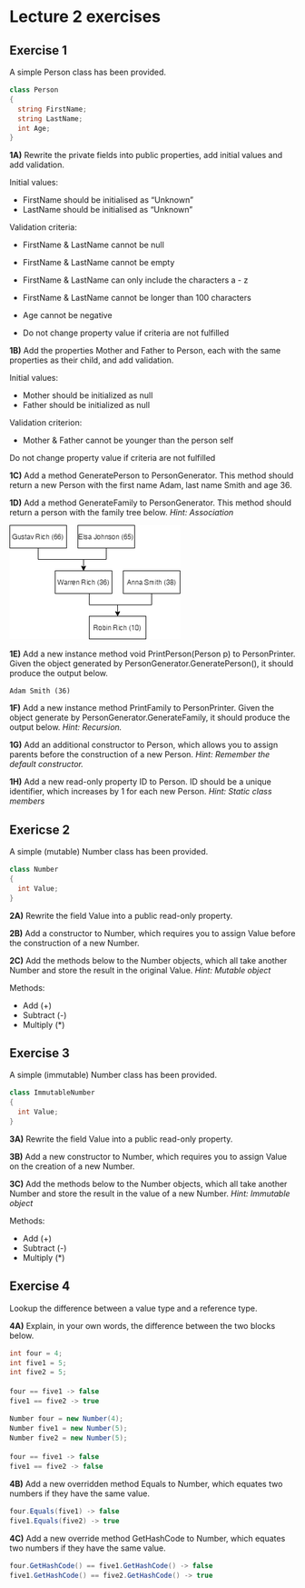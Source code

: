 # Lecture 2 exercises

## Exercise 1
A simple Person class has been provided.
```C#
class Person 
{
  string FirstName; 
  string LastName;
  int Age;
}
```

**1A)** Rewrite the private fields into public properties, add initial values and add validation. 

Initial values: 
- FirstName should be initialised as “Unknown”
- LastName should be initialised as “Unknown”

Validation criteria: 
- FirstName & LastName cannot be null
- FirstName & LastName cannot be empty 
- FirstName & LastName can only include the characters a - z
- FirstName & LastName cannot be longer than 100 characters 
- Age cannot be negative

- Do not change property value if criteria are not fulfilled 

**1B)** Add the properties Mother and Father to Person, each with the same properties as their child, and add validation. 

Initial values: 
- Mother should be initialized as null
- Father should be initialized as null

Validation criterion: 
- Mother & Father cannot be younger than the person self

Do not change property value if criteria are not fulfilled 

**1C)** Add a method GeneratePerson to PersonGenerator. This method should return a new Person with the first name Adam, last name Smith and age 36.  

**1D)** Add a method GenerateFamily to PersonGenerator. This method should return a person with the family tree below. *Hint: Association*

![family tree](./Assets/family-tree.png)

**1E)** Add a new instance method void PrintPerson(Person p) to PersonPrinter. Given the object generated by PersonGenerator.GeneratePerson(), it should produce the output below. 
```
Adam Smith (36)
```

**1F)** Add a new instance method PrintFamily to PersonPrinter. Given the object generate by PersonGenerator.GenerateFamily, it should produce the output below. *Hint: Recursion.*

**1G)** Add an additional constructor to Person, which allows you to assign parents before the construction of a new Person. *Hint: Remember the default constructor.*

**1H)** Add a new read-only property ID to Person. ID should be a unique identifier, which increases by 1 for each new Person. *Hint: Static class members*   


## Exericse 2 
A simple (mutable) Number class has been provided.
```C#
class Number 
{
  int Value; 
}
```
**2A)** Rewrite the field Value into a public read-only property.

**2B)** Add a constructor to Number, which requires you to assign Value before the construction of a new Number. 

**2C)** Add the methods below to the Number objects, which all take another Number and store the result in the original Value. *Hint: Mutable object*

Methods: 
- Add (+)
- Subtract (-)
- Multiply (*)

## Exercise 3
A simple (immutable) Number class has been provided.
```C#
class ImmutableNumber 
{
  int Value;
}
```

**3A)** Rewrite the field Value into a public read-only property.

**3B)** Add a new constructor to Number, which requires you to assign Value on the creation of a new Number. 

**3C)** Add the methods below to the Number objects, which all take another Number and store the result in the value of a new Number. *Hint: Immutable object*

Methods: 
- Add (+)
- Subtract (-)
- Multiply (*)

## Exercise 4
Lookup the difference between a value type and a reference type. 

**4A)** Explain, in your own words, the difference between the two blocks below. 

```C#
int four = 4;
int five1 = 5;
int five2 = 5;

four == five1 -> false
five1 == five2 -> true
```

```C#
Number four = new Number(4);
Number five1 = new Number(5);
Number five2 = new Number(5);

four == five1 -> false
five1 == five2 -> false
```

**4B)** Add a new overridden method Equals to Number, which equates two numbers if they have the same value.
```C#
four.Equals(five1) -> false
five1.Equals(five2) -> true
```

**4C)** Add a new override method GetHashCode to Number, which equates two numbers if they have the same value.
```C#
four.GetHashCode() == five1.GetHashCode() -> false
five1.GetHashCode() == five2.GetHashCode() -> true
```
